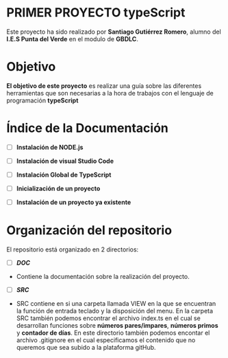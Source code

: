 # PRIMER PROYECTO typeScript

Este proyecto ha sido realizado por **Santiago Gutiérrez Romero**, alumno del **I.E.S Punta del Verde** en el modulo de **GBDLC**.


# Objetivo

**El objetivo de este proyecto** es realizar una guía sobre las diferentes herramientas que son necesarias a la hora de trabajos con el lenguaje de programación **typeScript**

# Índice de la Documentación


 - [ ] **Instalación de NODE.js**
 - [ ] **Instalación de visual Studio Code**
 - [ ] **Instalación Global de TypeScript**
 - [ ] **Inicialización de un proyecto**
 - [ ] **Instalación de un proyecto ya existente**



# Organización del repositorio

El repositorio está organizado en 2 directorios:

 - [ ] ***DOC***
 -  Contiene la documentación sobre la realización del proyecto.
 
 - [ ] ***SRC***
 -  SRC contiene en si una carpeta llamada VIEW en la que se encuentran la función de entrada teclado y la disposición del menu. En la carpeta SRC también podemos encontrar el archivo index.ts en el cual se desarrollan funciones sobre **números pares/impares**, **números primos** y **contador de días**. En este directorio también podemos encontar el archivo .gitignore en el cual especificamos el contenido que no queremos que sea subido a la plataforma gitHub.